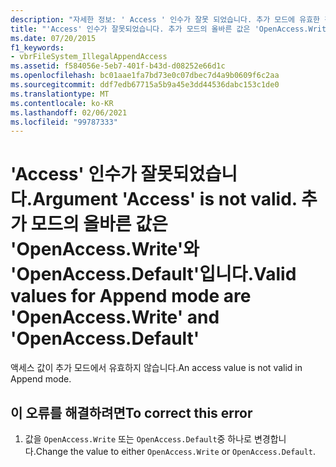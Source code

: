 ```yaml
---
description: "자세한 정보: ' Access ' 인수가 잘못 되었습니다. 추가 모드에 유효한 값은 ' o ' 및 ' o '입니다."
title: "'Access' 인수가 잘못되었습니다. 추가 모드의 올바른 값은 'OpenAccess.Write'와 'OpenAccess.Default'입니다."
ms.date: 07/20/2015
f1_keywords:
- vbrFileSystem_IllegalAppendAccess
ms.assetid: f584056e-5eb7-401f-b43d-d08252e66d1c
ms.openlocfilehash: bc01aae1fa7bd73e0c07dbec7d4a9b0609f6c2aa
ms.sourcegitcommit: ddf7edb67715a5b9a45e3dd44536dabc153c1de0
ms.translationtype: MT
ms.contentlocale: ko-KR
ms.lasthandoff: 02/06/2021
ms.locfileid: "99787333"
---
```

# <a name="argument-access-is-not-valid-valid-values-for-append-mode-are-openaccesswrite-and-openaccessdefault"></a><span data-ttu-id="b82af-105">'Access' 인수가 잘못되었습니다.</span><span class="sxs-lookup"><span data-stu-id="b82af-105">Argument 'Access' is not valid.</span></span> <span data-ttu-id="b82af-106">추가 모드의 올바른 값은 'OpenAccess.Write'와 'OpenAccess.Default'입니다.</span><span class="sxs-lookup"><span data-stu-id="b82af-106">Valid values for Append mode are 'OpenAccess.Write' and 'OpenAccess.Default'</span></span>

<span data-ttu-id="b82af-107">액세스 값이 추가 모드에서 유효하지 않습니다.</span><span class="sxs-lookup"><span data-stu-id="b82af-107">An access value is not valid in Append mode.</span></span>  
  
## <a name="to-correct-this-error"></a><span data-ttu-id="b82af-108">이 오류를 해결하려면</span><span class="sxs-lookup"><span data-stu-id="b82af-108">To correct this error</span></span>  
  
1. <span data-ttu-id="b82af-109">값을 `OpenAccess.Write` 또는 `OpenAccess.Default`중 하나로 변경합니다.</span><span class="sxs-lookup"><span data-stu-id="b82af-109">Change the value to either `OpenAccess.Write` or `OpenAccess.Default`.</span></span>
